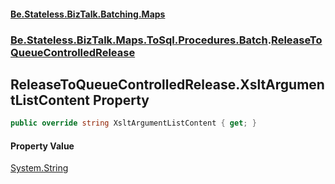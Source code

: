 #### [Be.Stateless.BizTalk.Batching.Maps](README.md 'README')
### [Be.Stateless.BizTalk.Maps.ToSql.Procedures.Batch](Be.Stateless.BizTalk.Maps.ToSql.Procedures.Batch.md 'Be.Stateless.BizTalk.Maps.ToSql.Procedures.Batch').[ReleaseToQueueControlledRelease](ReleaseToQueueControlledRelease.md 'Be.Stateless.BizTalk.Maps.ToSql.Procedures.Batch.ReleaseToQueueControlledRelease')

## ReleaseToQueueControlledRelease.XsltArgumentListContent Property

```csharp
public override string XsltArgumentListContent { get; }
```

#### Property Value
[System.String](https://docs.microsoft.com/en-us/dotnet/api/System.String 'System.String')